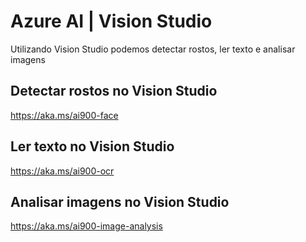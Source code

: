 # Azure AI  |  Vision Studio
 Utilizando Vision Studio podemos detectar rostos, ler texto e analisar imagens

## Detectar rostos no Vision Studio
https://aka.ms/ai900-face


## Ler texto no Vision Studio
https://aka.ms/ai900-ocr

## Analisar imagens no Vision Studio
https://aka.ms/ai900-image-analysis

